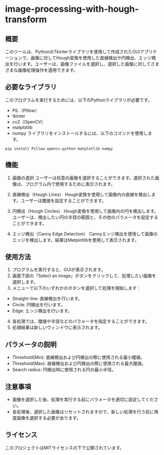 # image-processing-with-hough-transform

## 概要
このツールは、PythonのTkinterライブラリを使用して作成されたGUIアプリケーションで、画像に対してHough変換を使用した直線検出や円検出、エッジ検出を行います。ユーザーは、画像ファイルを選択し、選択した画像に対してさまざまな画像処理操作を適用できます。

## 必要なライブラリ
このプログラムを実行するためには、以下のPythonライブラリが必要です。

* PIL（Pillow）
* tkinter
* cv2（OpenCV）
* matplotlib
* numpy
ライブラリをインストールするには、以下のコマンドを使用します。
```
pip install Pillow opencv-python matplotlib numpy
```

## 機能
1. 画像の選択
ユーザーは任意の画像を選択することができます。選択された画像は、プログラム内で使用するために表示されます。

2. 直線検出（Hough Lines）
Hough変換を使用して画像内の直線を検出します。ユーザーは閾値を設定することができます。

3. 円検出（Hough Circles）
Hough変換を使用して画像内の円を検出します。ユーザーは、検出したい円の半径の範囲と、その他のパラメータを設定することができます。

4. エッジ検出（Canny Edge Detection）
Cannyエッジ検出を使用して画像のエッジを検出します。結果はMatplotlibを使用して表示されます。

## 使用方法
1. プログラムを実行すると、GUIが表示されます。
2. 画面下部の「Select an image」ボタンをクリックして、処理したい画像を選択します。
3. メニューで以下のいずれかのボタンを選択して処理を開始します：
  - Straight-line: 直線検出を行います。
  - Circle: 円検出を行います。
  - Edge: エッジ検出を行います。
4. 各処理では、閾値や半径などのパラメータを指定することができます。
5. 処理結果は新しいウィンドウに表示されます。

## パラメータの説明
- Threshold(Min): 直線検出および円検出の際に使用される最小閾値。
-  Threshold(Max): 直線検出および円検出の際に使用される最大閾値。
-  Search radius: 円検出時に使用される円の最小半径。

## 注意事項
- 画像を選択した後、処理を実行する前にパラメータを適切に設定してください。
- 各処理後、選択した画像はリセットされますので、新しい処理を行う前に再度画像を選択する必要があります。

## ライセンス
このプロジェクトはMITライセンスの下で公開されています。

